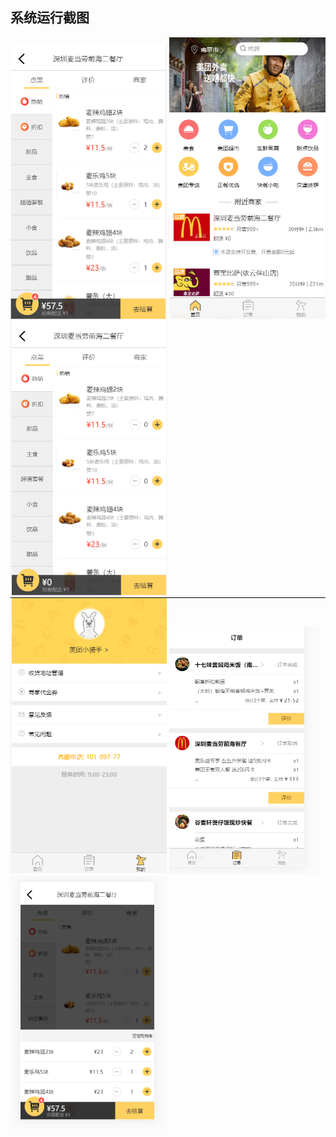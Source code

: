 ## 系统运行截图

<div style="border-bottom:1px solid black">
<img src="https://github.com/sailyw/waimai/blob/master/img/A0F8V_YMFC$77%5BTJK%5D3M6E7.png?raw=true" width = "250" height = "" alt="图片名称">
  
<img src="https://github.com/sailyw/waimai/blob/master/img/%E9%A6%96%E9%A1%B5.png?raw=true" width = "250" height = "" alt="图片名称">

<img src="https://github.com/sailyw/waimai/blob/master/img/~8J%7DAW1L5V%7B4S7%7BB8%7DTP85U.png?raw=true" width = "250" height = "" alt="图片名称">

  </div>
<div>
<img src="https://github.com/sailyw/waimai/blob/master/img/%E6%88%91%E7%9A%84.png?raw=true" width = "250" height = "" alt="图片名称">
  
<img src="https://github.com/sailyw/waimai/blob/master/img/%E8%AE%A2%E5%8D%95.png?raw=true" width = "240" height = "" alt="图片名称" >


<img src="https://github.com/sailyw/waimai/blob/master/img/%60R105KKQV$U%5D70VZRSZDW)N.png?raw=true" width = "250" height = "" alt="图片名称">
</div>
